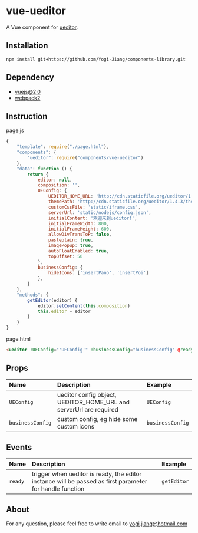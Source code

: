 # vue-ueditor

A Vue component for [ueditor](http://ueditor.baidu.com/website/).

## Installation

```
npm install git+https://github.com/Yogi-Jiang/components-library.git
```

## Dependency

* [vuejs@2.0](http://vuejs.org)
* [webpack2](https://webpack.js.org/)


## Instruction

page.js

```js
{
    "template": require("./page.html"),
    "components": {
        "ueditor": require("components/vue-ueditor")
    },
    "data": function () {
        return {
            editor: null,
            composition: '',
            UEConfig: {
                UEDITOR_HOME_URL: 'http://cdn.staticfile.org/ueditor/1.4.3/',
                themePath: 'http://cdn.staticfile.org/ueditor/1.4.3/themes/',
                customCssFile: 'static/iframe.css',
                serverUrl: 'static/nodejs/config.json',
                initialContent: '欢迎来到ueditor!',
                initialFrameWidth: 800,
                initialFrameHeight: 600,
                allowDivTransToP: false,
                pasteplain: true,
                imagePopup: true,
                autoFloatEnabled: true,
                topOffset: 50
            },
            businessConfig: {
                hideIcons: ['insertPano', 'insertPoi']
            },  
        }
    },
    "methods": {
        getEditor(editor) {
            editor.setContent(this.composition)
            this.editor = editor
        }
    }
}
```

page.html

```html
<ueditor :UEConfig="'UEConfig'" :businessConfig="businessConfig" @ready="getEditor"></krpano>
```

## Props

|Name|Description|Example|
|:--|:--|:--|
|`UEConfig`|ueditor config object, UEDITOR_HOME_URL and serverUrl are required|`UEConfig`|
|`businessConfig`|custom config, eg hide some custom icons|`businessConfig`|

## Events

|Name|Description|Example|
|:--|:--|:--|
|`ready`|trigger when ueditor is ready, the editor instance will be passed as first parameter for handle function|`getEditor`|

## About

For any question, please feel free to write email to yogi.jiang@hotmail.com